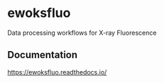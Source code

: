 # ewoksfluo

Data processing workflows for X-ray Fluorescence

## Documentation

https://ewoksfluo.readthedocs.io/
